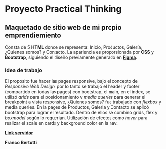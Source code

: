 # Proyecto Practical Thinking

## Maquetado de sitio web de mi propio emprendiemiento

Consta de 5 **HTML** donde se representa: Inicio, Productos, Galería, ¿Quienes somos? y Contacto. La apariencia es proporsionada por **CSS** y **Bootstrap**, siguiendo el diseño previamente generado en [**Figma**](http://www.figma.com/file/iKpIcVI1RLFCGqVJ7RNVOl/Desarrollo-web?node-id=0%3A1 "**Figma**").

### Idea de trabajo

El proposito fue hacer las pages responsive, bajo el concepto de *Responsive Web Design*, por lo tanto se trabajó el header y footer (compartido en todas las pages) con bootstrap, el main, en el index, se utilizó *grids* para el posicionamiento y *media queries* para generar el breakpoint a vista responsive, ¿Quienes somos? fue trabajado con *flexbox* y media queries. En la pages de Productos, Galeria y Contacto se aplicó bootstrap para lograr el resultado.
Dentro de ellos se combinó grids, flex y *boxmodel* según lo requerian.
Utilización de efectos como *hover* para realizar el scale en cards y background color en la nav.

[**Link servidor**](practicalthinking.epizy.com "**Link servidor**")

**Franco Bertotti**
